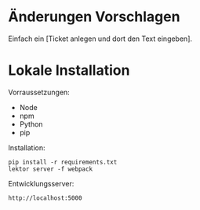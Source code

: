 Änderungen Vorschlagen
======================

Einfach ein [Ticket anlegen und dort den Text eingeben].


Lokale Installation
===================

Vorraussetzungen:

 - Node
 - npm
 - Python
 - pip

Installation:

    pip install -r requirements.txt
    lektor server -f webpack

Entwicklungsserver:

    http://localhost:5000
